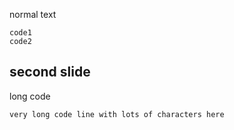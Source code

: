 normal text

    code1
    code2

## second slide

long code

```
very long code line with lots of characters here
```

[slides-now-theme]: "coverflow"